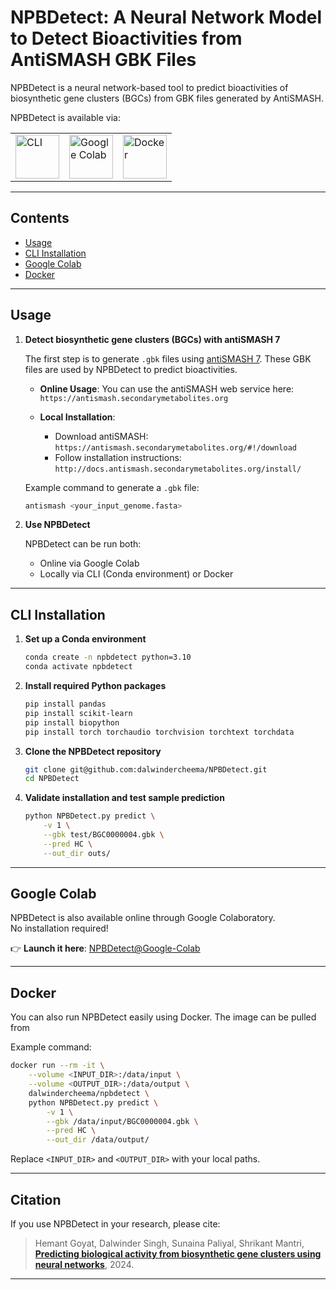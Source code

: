 # NPBDetect: A Neural Network Model to Detect Bioactivities from AntiSMASH GBK Files

NPBDetect is a neural network-based tool to predict bioactivities of biosynthetic gene clusters (BGCs) from GBK files generated by AntiSMASH.

NPBDetect is available via:

<table>
<tr>
<td><a href="#cli-installation"><img src="https://edent.github.io/SuperTinyIcons/images/svg/powershell.svg" width="70" title="CLI"></a></td>
<td><a href="#google-colab"><img src="https://edent.github.io/SuperTinyIcons/images/svg/colaboratory.svg" width="70" title="Google Colab"></a></td>
<td><a href="#docker"><img src="https://edent.github.io/SuperTinyIcons/images/svg/docker.svg" width="70" title="Docker"></a></td>
</tr>
</table>

----

## Contents

- [Usage](#usage)
- [CLI Installation](#cli-installation)
- [Google Colab](#google-colab)
- [Docker](#docker)

----

## Usage

1. **Detect biosynthetic gene clusters (BGCs) with antiSMASH 7**

   The first step is to generate `.gbk` files using [antiSMASH 7](https://antismash.secondarymetabolites.org). These GBK files are used by NPBDetect to predict bioactivities.

   - **Online Usage**:
     You can use the antiSMASH web service here:  
     `https://antismash.secondarymetabolites.org`

   - **Local Installation**:
     - Download antiSMASH: `https://antismash.secondarymetabolites.org/#!/download`
     - Follow installation instructions: `http://docs.antismash.secondarymetabolites.org/install/`

   Example command to generate a `.gbk` file:

   ```bash
   antismash <your_input_genome.fasta>
   ```

2. **Use NPBDetect**

   NPBDetect can be run both:
   - Online via Google Colab
   - Locally via CLI (Conda environment) or Docker

----

## CLI Installation

1. **Set up a Conda environment**

   ```bash
   conda create -n npbdetect python=3.10
   conda activate npbdetect
   ```

2. **Install required Python packages**

   ```bash
   pip install pandas
   pip install scikit-learn
   pip install biopython
   pip install torch torchaudio torchvision torchtext torchdata
   ```

3. **Clone the NPBDetect repository**

   ```bash
   git clone git@github.com:dalwindercheema/NPBDetect.git
   cd NPBDetect
   ```

4. **Validate installation and test sample prediction**

   ```bash
   python NPBDetect.py predict \
       -v 1 \
       --gbk test/BGC0000004.gbk \
       --pred HC \
       --out_dir outs/
   ```

----

## Google Colab

NPBDetect is also available online through Google Colaboratory.  
No installation required!

👉 **Launch it here**: [NPBDetect@Google-Colab](https://colab.research.google.com/drive/12zXjqk1DFX8Ouv0rYSAWSoaOheluBys9#scrollTo=MiUQ7HHR2rC8)

----

## Docker

You can also run NPBDetect easily using Docker. The image can be pulled from  

Example command:

```bash
docker run --rm -it \
    --volume <INPUT_DIR>:/data/input \
    --volume <OUTPUT_DIR>:/data/output \
    dalwindercheema/npbdetect \
    python NPBDetect.py predict \
        -v 1 \
        --gbk /data/input/BGC0000004.gbk \
        --pred HC \
        --out_dir /data/output/
```

Replace `<INPUT_DIR>` and `<OUTPUT_DIR>` with your local paths.

----

## Citation

If you use NPBDetect in your research, please cite:

> Hemant Goyat, Dalwinder Singh, Sunaina Paliyal, Shrikant Mantri,  
> [**Predicting biological activity from biosynthetic gene clusters using neural networks**](https://www.biorxiv.org/content/10.1101/2024.06.20.599829v1.full.pdf), 2024.

----
